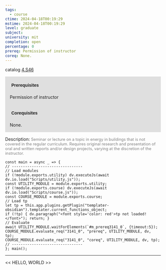 ```yaml
---
tags:
  - course
ctime: 2024-04-18T00:19:29
mstime: 2024-04-18T00:19:29
level: graduate
subject: 
university: mit
completion: open
percentage: 0
prereq: Permission of instructor
coreq: None.
---
```


catalog [4.S46](http://student.mit.edu/catalog/m4d.html#4.S46)

<span style="display: block; padding: 15px; background-color: rgb(100, 100, 100, 0.2);"><font id="m_prereq3141_0" style="display: block; font-family: Arial, sans-serif; font-weight: bold; padding: 5px">Prerequisites</font><br><span id="prereq3141_0">Permission of instructor</span></span>
<span style="display: block; padding: 15px; background-color: rgb(100, 100, 100, 0.2);"><font id="m_coreq3141_0" style="display: block; font-family: Arial, sans-serif; font-weight: bold; padding: 5px">Corequisites</font><br><span id="coreq3141_0">None.</span></span>

<font style="">Description:</font>
<font style="color: grey; font-size: 0.8rem;">Seminar or lecture on a topic in energy in buildings that is not covered in the regular curriculum. Requires original research and presentation of oral and written reports and/or design projects, varying at the discretion of the instructor.</font>

```dataviewjs
const main = async _ => {
// --------------------------------
// Load modules
if (!module.exports.utility) dv.executeJs(await dv.io.load("Scripts/utility.js"));
const UTILITY_MODULE = module.exports.utility;
if (!module.exports.course) dv.executeJs(await dv.io.load("Scripts/course.js"));
const COURSE_MODULE = module.exports.course;
// Load tp
let tp = this.app.plugins.getPlugin("templater-obsidian").templater.current_functions_object;
if (!tp) { dv.paragraph("<font style='color: red'>tp not loaded!</font>"); return; }
// Evaluate
await UTILITY_MODULE.waitForElements(`#m_prereq3141_0`, {timeout:5});
COURSE_MODULE.evaluate_req("3141_0", "prereq", UTILITY_MODULE, dv, tp);
COURSE_MODULE.evaluate_req("3141_0", "coreq", UTILITY_MODULE, dv, tp);
// --------------------------------
}; main();
```

---

<< HELLO, WORLD >>
